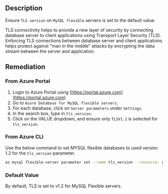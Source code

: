## Description

Ensure `TLS version` on `MySQL flexible` servers is set to the default value.

TLS connectivity helps to provide a new layer of security by connecting database server to client applications using Transport Layer Security (TLS). Enforcing TLS connections between database server and client applications helps protect against "man in the middle" attacks by encrypting the data stream between the server and application.

## Remediation

### From Azure Portal

1. Login to Azure Portal using [https://portal.azure.com](https://portal.azure.com)
2. Go to `Azure Database for MySQL flexible servers`.
3. For each database, click on `Server parameters` under `Settings`.
4. In the search box, type in `tls_version`.
5. Click on the VALUE dropdown, and ensure only `TLSV1.2` is selected for `tls_version`.

### From Azure CLI

Use the below command to set MYSQL flexible databases to used version 1.2 for the `tls_version` parameter.

```bash
az mysql flexible-server parameter set --name tls_version --resource- group <resourceGroupName> --server-name <serverName> --value TLSV1.2
```

### Default Value

By default, TLS is set to v1.2 for MySQL Flexible servers.
